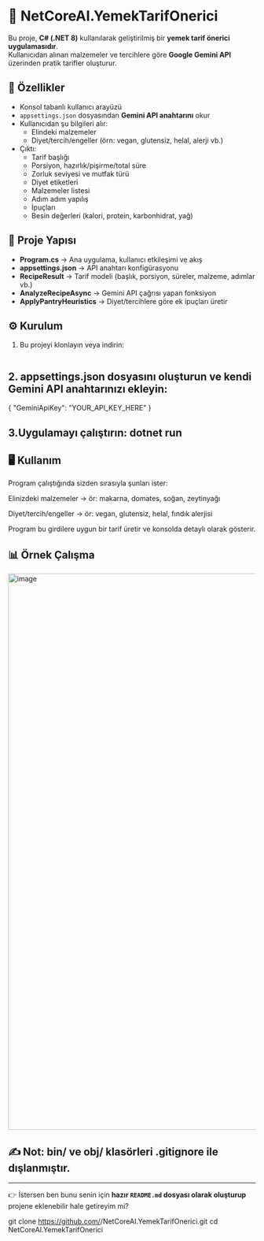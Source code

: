 # 🍲 NetCoreAI.YemekTarifOnerici

Bu proje, **C# (.NET 8)** kullanılarak geliştirilmiş bir **yemek tarif önerici uygulamasıdır**.  
Kullanıcıdan alınan malzemeler ve tercihlere göre **Google Gemini API** üzerinden pratik tarifler oluşturur.  

## 🚀 Özellikler
- Konsol tabanlı kullanıcı arayüzü  
- `appsettings.json` dosyasından **Gemini API anahtarını** okur  
- Kullanıcıdan şu bilgileri alır:  
  - Elindeki malzemeler  
  - Diyet/tercih/engeller (örn: vegan, glutensiz, helal, alerji vb.)  
- Çıktı:  
  - Tarif başlığı  
  - Porsiyon, hazırlık/pişirme/total süre  
  - Zorluk seviyesi ve mutfak türü  
  - Diyet etiketleri  
  - Malzemeler listesi  
  - Adım adım yapılış  
  - İpuçları  
  - Besin değerleri (kalori, protein, karbonhidrat, yağ)  

## 📂 Proje Yapısı
- **Program.cs** → Ana uygulama, kullanıcı etkileşimi ve akış  
- **appsettings.json** → API anahtarı konfigürasyonu  
- **RecipeResult** → Tarif modeli (başlık, porsiyon, süreler, malzeme, adımlar vb.)  
- **AnalyzeRecipeAsync** → Gemini API çağrısı yapan fonksiyon  
- **ApplyPantryHeuristics** → Diyet/tercihlere göre ek ipuçları üretir  

## ⚙️ Kurulum
1. Bu projeyi klonlayın veya indirin:  
   ```bash

## 2. appsettings.json dosyasını oluşturun ve kendi Gemini API anahtarınızı ekleyin:
{
  "GeminiApiKey": "YOUR_API_KEY_HERE"
}
## 3.Uygulamayı çalıştırın: dotnet run

## 🖥️ Kullanım

Program çalıştığında sizden sırasıyla şunları ister:

Elinizdeki malzemeler → ör: makarna, domates, soğan, zeytinyağı

Diyet/tercih/engeller → ör: vegan, glutensiz, helal, fındık alerjisi

Program bu girdilere uygun bir tarif üretir ve konsolda detaylı olarak gösterir.

## 📊 Örnek Çalışma
<img width="1917" height="1130" alt="image" src="https://github.com/user-attachments/assets/9db0ea2f-2a8e-4c89-9035-99a70a919a76" />

## ✍️ Not: bin/ ve obj/ klasörleri .gitignore ile dışlanmıştır.

---

👉 İstersen ben bunu senin için **hazır `README.md` dosyası olarak oluşturup** projene eklenebilir hale getireyim mi?


   git clone https://github.com/<kullanici-adiniz>/NetCoreAI.YemekTarifOnerici.git
   cd NetCoreAI.YemekTarifOnerici
